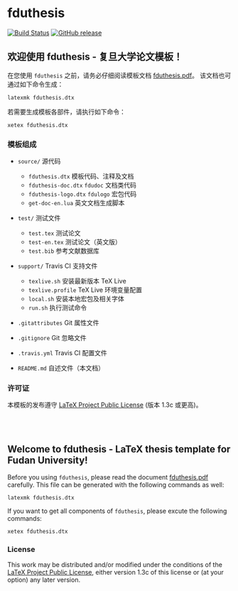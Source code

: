 # fduthesis

[![Build Status](https://travis-ci.org/Stone-Zeng/fduthesis.svg?branch=master)](https://travis-ci.org/Stone-Zeng/fduthesis)
[![GitHub release](https://img.shields.io/github/release/Stone-Zeng/fduthesis/all.svg)](https://github.com/Stone-Zeng/fduthesis/releases/latest)

## 欢迎使用 fduthesis - 复旦大学论文模板！

在您使用 `fduthesis` 之前，请务必仔细阅读模板文档
[fduthesis.pdf](https://github.com/Stone-Zeng/fduthesis/releases/download/v0.5/fduthesis.pdf)。
该文档也可通过如下命令生成：

    latexmk fduthesis.dtx

若需要生成模板各部件，请执行如下命令：

    xetex fduthesis.dtx

### 模板组成

- `source/`             源代码
  - `fduthesis.dtx`       模板代码、注释及文档
  - `fduthesis-doc.dtx`   `fdudoc` 文档类代码
  - `fduthesis-logo.dtx`  `fdulogo` 宏包代码
  - `get-doc-en.lua`      英文文档生成脚本

- `test/`               测试文件
  - `test.tex`            测试论文
  - `test-en.tex`         测试论文（英文版）
  - `test.bib`            参考文献数据库

- `support/`            Travis CI 支持文件
  - `texlive.sh`          安装最新版本 TeX Live
  - `texlive.profile`     TeX Live 环境变量配置
  - `local.sh`            安装本地宏包及相关字体
  - `run.sh`              执行测试命令

- `.gitattributes`      Git 属性文件

- `.gitignore`          Git 忽略文件

- `.travis.yml`         Travis CI 配置文件

- `README.md`           自述文件（本文档）

### 许可证

本模板的发布遵守 [LaTeX Project Public License](http://www.latex-project.org/lppl.txt)
(版本 1.3c 或更高)。

<br></br>

## Welcome to fduthesis - LaTeX thesis template for Fudan University!

Before you using `fduthesis`, please read the document
[fduthesis.pdf](https://github.com/Stone-Zeng/fduthesis/releases/download/v0.5/fduthesis.pdf)
carefully. This file can be generated with the following commands
as well:

    latexmk fduthesis.dtx

If you want to get all components of `fduthesis`, please excute the
following commands:

    xetex fduthesis.dtx

### License

This work may be distributed and/or modified under the conditions of
the [LaTeX Project Public License](http://www.latex-project.org/lppl.txt),
either version 1.3c of this license or (at your option) any later
version.
